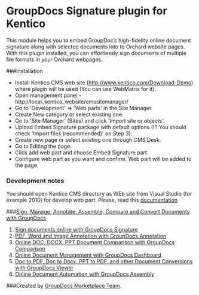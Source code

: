 GroupDocs Signature plugin for Kentico
===============================

This module helps you to embed GroupDoc’s high-fidelity online document signature along with selected documents into to Orchard website pages.
With this plugin installed, you can effortlessly sign documents of multiple file formats in your Orchard webpages.

###Installation
* Install Kentico CMS web site (http://www.kentico.com/Download-Demo) where plugin will be used (You can use WebMatrix for it).
* Open management panel - http://local_kentico_website/cmssitemanager/
* Go to 'Development' => 'Web parts' in the Site Manager.
* Create New category or select existing one.
* Go to 'Site Manager' (Sites) and click 'Import site or objects'.
* Upload Embed Signature package with default options (!!! You should check 'Import files (recommended)' on Step 3).
* Create new page or select existing one through CMS Desk.
* Go to Editing the page.
* Click add web part and choose Embed Signature part.
* Configure web part as you want and confirm. Web part will be added to the page.

### Development notes
You should open Kentico CMS directory as WEb site from Visual Studio (for example 2010) for develop web part.
Please, read this [documentation](http://devnet.kentico.com/docs/devguide/index.html?developing_web_parts.htm)
  
###[Sign, Manage, Annotate, Assemble, Compare and Convert Documents with GroupDocs](http://groupdocs.com)
1. [Sign documents online with GroupDocs Signature](http://groupdocs.com/apps/signature)
2. [PDF, Word and Image Annotation with GroupDocs Annotation](http://groupdocs.com/apps/annotation)
3. [Online DOC, DOCX, PPT Document Comparison with GroupDocs Comparison](http://groupdocs.com/apps/comparison)
4. [Online Document Management with GroupDocs Dashboard](http://groupdocs.com/apps/dashboard)
5. [Doc to PDF, Doc to Docx, PPT to PDF, and other Document Conversions with GroupDocs Viewer](http://groupdocs.com/apps/viewer)
6. [Online Document Automation with GroupDocs Assembly](http://groupdocs.com/apps/assembly)

###Created by [GroupDocs Marketplace Team](http://groupdocs.com/marketplace/).
